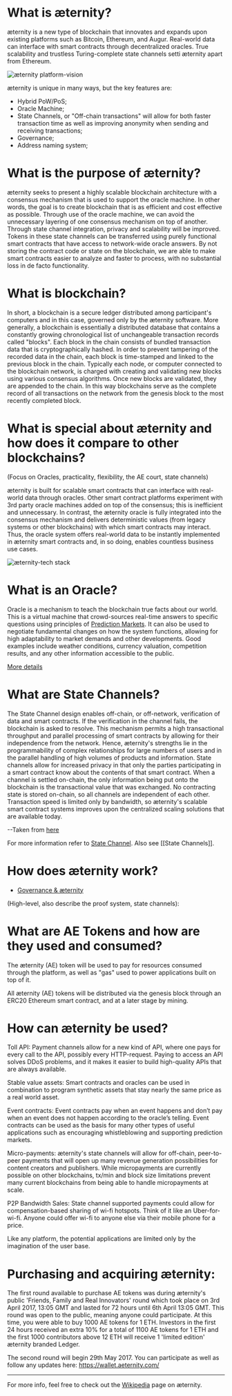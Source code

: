 # What is æternity?

æternity is a new type of blockchain that innovates and expands upon existing platforms such as Bitcoin, Ethereum, and Augur. 
Real-world data can interface with smart contracts through decentralized oracles.
True scalability and trustless Turing-complete state channels setti æternity apart from Ethereum.

![æternity platform-vision](http://i67.tinypic.com/2ewm694.png)

æternity is unique in many ways, but the key features are:

- Hybrid PoW/PoS;
- Oracle Machine;
- State Channels, or "Off-chain transactions" will allow for both faster transaction time as well as improving anonymity when sending and receiving transactions;
- Governance;
- Address naming system;

# What is the purpose of æternity?


æternity seeks to present a highly scalable blockchain architecture with a consensus mechanism that is used to support the oracle machine. In other words, the goal is to create blockchain that is as efficient and cost effective as possible. Through use of the oracle machine, we can avoid the unnecessary layering of one consensus mechanism on top of another. Through state channel integration, privacy and scalability will be improved. Tokens in these state channels can be transferred using purely functional smart contracts that have access to network-wide oracle answers. By not storing the contract code or state on the blockchain, we are able to make smart contracts easier to analyze and faster to process, with no substantial loss in de facto functionality.


# What is blockchain?

In short, a blockchain is a secure ledger distributed among participant's computers and in this case, governed only by the æternity software. More generally, a blockchain is essentially a distributed database that contains a constantly growing chronological list of unchangeable transaction records called "blocks". Each block in the chain consists of bundled transaction data that is cryptographically hashed. In order to prevent tampering of the recorded data in the chain, each block is time-stamped and linked to the previous block in the chain. Typically each node, or computer connected to the blockchain network, is charged with creating and validating new blocks using various consensus algorithms. Once new blocks are validated, they are appended to the chain. In this way blockchains serve as the complete record of all transactions on the network from the genesis block to the most recently completed block.

# What is special about æternity and how does it compare to other blockchains?
(Focus on Oracles, practicality, flexibility, the AE court, state channels)

æternity is built for scalable smart contracts that can interface with real-world data through oracles. 
Other smart contract platforms experiment with 3rd party oracle machines added on top of the consensus; this is inefficient and unnecessary. 
In contrast, the æternity oracle is fully integrated into the consensus mechanism and delivers deterministic values (from legacy systems or other blockchains) with which smart contracts may interact.
Thus, the oracle system offers real-world data to be instantly implemented in æternity smart contracts and, in so doing, enables countless business use cases.

![æternity-tech stack](http://i64.tinypic.com/219uskn.png)

# What is an Oracle?

Oracle is a mechanism to teach the blockchain true facts about our world. This is a virtual machine that crowd-sources real-time answers to specific questions using principles of [Prediction Markets](Research-and-Theory#prediction-markets). It can also be used to negotiate fundamental changes on how the system functions, allowing for high adaptability to market demands and other developments. Good examples include weather conditions, currency valuation, competition results, and any other information accessible to the public.

[More details](Research-and-Theory#decentralized-oracles)

# What are State Channels?

The State Channel design enables off-chain, or off-network, verification of data and smart contracts. If the verification in the channel fails, the blockchain is asked to resolve. This mechanism permits a high transactional throughput and parallel processing of smart contracts by allowing for their independence from the network. Hence, æternity's strengths lie in the programmability of complex relationships for large numbers of users and in the parallel handling of high volumes of products and information.
State channels allow for increased privacy in that only the parties participating in a smart contract know about the contents of that smart contract.
When a channel is settled on-chain, the only information being put onto the blockchain is the transactional value that was exchanged.
No contracting state is stored on-chain, so all channels are independent of each other. Transaction speed is limited only by bandwidth, so æternity's scalable smart contract systems improves upon the centralized scaling solutions that are available today.

--Taken from [here](Research-and-Theory#state-channels)
 
For more information refer to [State Channel](http://www.jeffcoleman.ca/state-channels/). Also see [[State Channels]].

# How does æternity work?
* [Governance & æternity](Research-and-Theory#governance--consensus)

(High-level, also describe the proof system, state channels):



# What are AE Tokens and how are they used and consumed?

The æternity (AE) token will be used to pay for resources consumed through the platform, as well as "gas" used to power applications built on top of it.

All æternity (AE) tokens will be distributed via the genesis block through an ERC20 Ethereum smart contract, and at a later stage by mining.

# How can æternity be used?

Toll API: Payment channels allow for a new kind of API, where one
pays for every call to the API, possibly every HTTP-request.
Paying to access an API solves DDoS problems, and it makes
it easier to build high-quality APIs that are always available.

Stable value assets: Smart contracts and oracles can be used in combination to program synthetic assets that stay
nearly the same price as a real world asset.

Event contracts: Event contracts pay when an event
happens and don’t pay when an event does not happen according to
the oracle’s telling. Event contracts can be used as the basis for many other types of useful applications such as encouraging whistleblowing and supporting prediction markets.

Micro-payments: æternity's state channels will allow for off-chain, peer-to-peer payments that will open up many revenue generation possibilities for content creators and publishers. While micropayments are currently possible on other blockchains, tx/min and block size limitations prevent many current blockchains from being able to handle micropayments at scale.  

P2P Bandwidth Sales: State channel supported payments could allow for compensation-based sharing of wi-fi hotspots. Think of it like an Uber-for-wi-fi. Anyone could offer wi-fi to anyone else via their mobile phone for a price. 

Like any platform, the potential applications are limited only by the imagination of the user base. 

# Purchasing and acquiring æternity: 

The first round available to purchase AE tokens was during æternity's public 'Friends, Family and Real Innovators' round which took place on 3rd April 2017, 13:05 GMT and lasted for 72 hours until 6th April 13:05 GMT. This round was open to the public, meaning anyone could participate. At this time, you were able to buy 1000 AE tokens for 1 ETH. Investors in the first 24 hours received an extra 10% for a total of 1100 AE tokens for 1 ETH and the first 1000 contributors above 12 ETH will receive 1 'limited edition' æternity branded Ledger. 

The second round will begin 29th May 2017. You can participate as well as follow any updates here: https://wallet.aeternity.com/

---
For more info, feel free to check out the [Wikipedia](https://en.wikipedia.org/wiki/AEternity) page on æternity.
